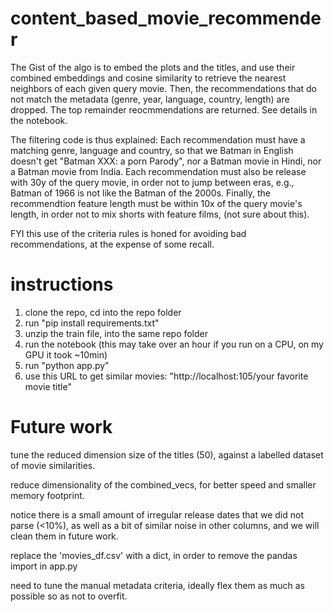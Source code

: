 # content_based_movie_recommender
The Gist of the algo is to embed the plots and the titles, and use their combined embeddings and cosine similarity to retrieve the nearest neighbors of each given query movie. Then, the recommendations that do not match the metadata (genre, year, language, country, length) are dropped. The top remainder reocmmendations are returned. See details in the notebook.

The filtering code is thus explained: 
Each recommendation must have a matching genre, language and country, so that we Batman in English doesn't
    get "Batman XXX: a porn Parody", nor a Batman movie in Hindi, nor a Batman movie from India. 
    Each recommendation must also be release with 30y of the query movie,
    in order not to jump between eras, e.g., Batman of 1966 is not like the Batman of the 2000s.
    Finally, the recommendtion feature length must be within 10x of the query movie's length, in order not to mix shorts with feature films, (not sure about this).    
    
FYI this use of the criteria rules is honed for avoiding bad recommendations, at the expense of some recall. 

# instructions
1. clone the repo, cd into the repo folder
2. run "pip install requirements.txt"
3. unzip the train file, into the same repo folder
4. run the notebook (this may take over an hour if you run on a CPU, on my GPU it took ~10min)
5. run "python app.py"
6. use this URL to get similar movies: "http://localhost:105/your favorite movie title"

# Future work
tune the reduced dimension size of the titles (50), against a labelled dataset of movie similarities.

reduce dimensionality of the combined_vecs, for better speed and smaller memory footprint.

notice there is a small amount of irregular release dates that we did not parse (<10%), as well as a bit of similar noise in other columns, and we will clean them in future work.

replace the 'movies_df.csv' with a dict, in order to remove the pandas import in app.py

need to tune the manual metadata criteria, ideally flex them as much as possible so as not to overfit.
